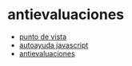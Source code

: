 # antievaluaciones

*  <a href="https://mj-una.github.io/antievaluaciones/1_punto_de_vista/pdv.md" target="_blank" rel="noopener noreferrer">punto de vista</a>
*  <a href="https://mj-una.github.io/antievaluaciones/2_autoayuda_javascript/aajs.md" target="_blank" rel="noopener noreferrer">autoayuda javascript</a>
*  <a href="https://mj-una.github.io/antievaluaciones/3_antievaluaciones/ae.md" target="_blank" rel="noopener noreferrer">antievaluaciones</a>
